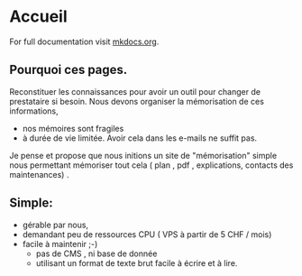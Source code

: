 # Accueil 

For full documentation visit [mkdocs.org](https://www.mkdocs.org).

## Pourquoi ces pages.

Reconstituer les connaissances pour avoir un outil pour changer de prestataire si besoin.
Nous devons organiser la mémorisation de ces informations, 
   * nos mémoires sont fragiles 
   * à durée de vie limitée. 
Avoir cela dans les e-mails ne suffit pas.

Je pense et propose que nous initions un site de "mémorisation" simple nous permettant mémoriser tout cela ( plan , pdf , explications, contacts des maintenances) .

## Simple:

+ gérable par nous,
+ demandant peu de ressources CPU ( VPS à partir de 5 CHF / mois)
+ facile à maintenir ;-)
  + pas de CMS , ni base de donnée
  + utilisant un format de texte brut facile à écrire et à lire.

